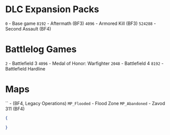 # DLC Expansion Packs

`0` - Base game
`8192` - Aftermath (BF3)
`4096` - Armored Kill (BF3)
`524288` - Second Assault (BF4)

# Battlelog Games
`2` - Battlefield 3
`4096` - Medal of Honor: Warfighter
`2048` - Battlefield 4
`8192` - Battlefield Hardline

# Maps
`` -  (BF4, Legacy Operations)
`MP_Flooded` - Flood Zone
`MP_Abandoned` - Zavod 311 (BF4)

```json
{
    
}
